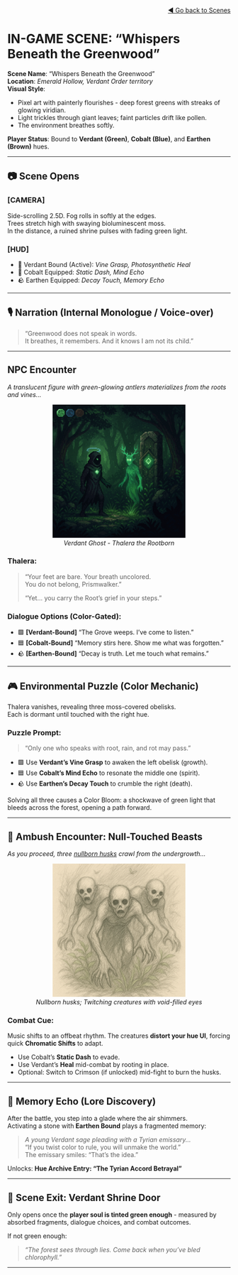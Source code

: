 
<div align="right">

[◄ Go back to Scenes](./scene-examples.md)

</div>

# IN-GAME SCENE: “Whispers Beneath the Greenwood”

**Scene Name**: “Whispers Beneath the Greenwood”  
**Location**: *Emerald Hollow, Verdant Order territory*  
**Visual Style**: 
  - Pixel art with painterly flourishes - deep forest greens with streaks of glowing viridian.
  - Light trickles through giant leaves; faint particles drift like pollen.
  - The environment breathes softly.

**Player Status**: Bound to **Verdant (Green)**, **Cobalt (Blue)**, and **Earthen (Brown)** hues.  

---

## 📷 Scene Opens

### [CAMERA]
Side-scrolling 2.5D. Fog rolls in softly at the edges.  
Trees stretch high with swaying bioluminescent moss.  
In the distance, a ruined shrine pulses with fading green light.  

### [HUD]
- 🌿 Verdant Bound (Active): *Vine Grasp, Photosynthetic Heal*
- 🌊 Cobalt Equipped: *Static Dash, Mind Echo*
- 🪨 Earthen Equipped: *Decay Touch, Memory Echo*

---

## 🎙️ Narration (Internal Monologue / Voice-over)
> “Greenwood does not speak in words.  
> It breathes, it remembers. And it knows I am not its child.”

---

## NPC Encounter
*A translucent figure with green-glowing antlers materializes from the roots and vines...*  

<div align="center">
  <img src="../../assets/in-game-visuals/meeting-thalera.png" alt="Verdant Ghost Scene" width="300">
  </br><i>Verdant Ghost - Thalera the Rootborn</i></br>
</div>

### Thalera:
> “Your feet are bare. Your breath uncolored.  
> You do not belong, Prismwalker.”  
>  
> “Yet… you carry the Root’s grief in your steps.”

### Dialogue Options (Color-Gated):
- 🟩 **[Verdant-Bound]** “The Grove weeps. I’ve come to listen.”
- 🟦 **[Cobalt-Bound]** “Memory stirs here. Show me what was forgotten.”
- 🪨 **[Earthen-Bound]** “Decay is truth. Let me touch what remains.”

---

## 🎮 Environmental Puzzle (Color Mechanic)

Thalera vanishes, revealing three moss-covered obelisks.  
Each is dormant until touched with the right hue.  

### Puzzle Prompt:
> “Only one who speaks with root, rain, and rot may pass.”

- 🟩 Use **Verdant’s Vine Grasp** to awaken the left obelisk (growth).
- 🟦 Use **Cobalt’s Mind Echo** to resonate the middle one (spirit).
- 🪨 Use **Earthen’s Decay Touch** to crumble the right (death).

Solving all three causes a Color Bloom: 
a shockwave of green light that bleeds across the forest, opening a path forward.

---

## 👹 Ambush Encounter: Null-Touched Beasts
*As you proceed, three [nullborn husks](./enemies/nullborn-husks.md) crawl from the undergrowth...*

<div align="center">
  <img src="../../assets/monsters/three-colorless-husks-crawling.png" alt="Nullborn Husks" width="300">
  </br><i>Nullborn husks; Twitching creatures with void-filled eyes</i></br>
</div>

### Combat Cue:
Music shifts to an offbeat rhythm. 
The creatures **distort your hue UI**, forcing quick **Chromatic Shifts** to adapt.
  - Use Cobalt’s **Static Dash** to evade.
  - Use Verdant’s **Heal** mid-combat by rooting in place.
  - Optional: Switch to Crimson (if unlocked) mid-fight to burn the husks.

---

## 🧠 Memory Echo (Lore Discovery)

After the battle, you step into a glade where the air shimmers.  
Activating a stone with **Earthen Bound** plays a fragmented memory:  
> *A young Verdant sage pleading with a Tyrian emissary...*  
> “If you twist color to rule, you will unmake the world.”  
> The emissary smiles: “That’s the idea.”

Unlocks: **Hue Archive Entry: “The Tyrian Accord Betrayal”**

---

## 🚪 Scene Exit: Verdant Shrine Door

Only opens once the **player soul is tinted green enough** - 
measured by absorbed fragments, dialogue choices, and combat outcomes.  

If not green enough:  
> *“The forest sees through lies. Come back when you’ve bled chlorophyll.”*

---
